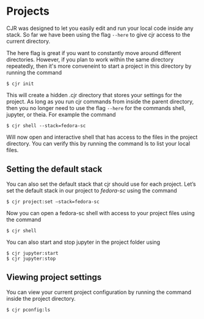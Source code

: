 Projects
=========================================

CJR was designed to let you easily edit and run your local code inside any stack. So far we have been using the flag `--here` to give cjr access to the current directory.

The here flag is great if you want to constantly move around different directories. However, if you plan to work within the same directory repeatedly, then it's more conveneint to start a project in this directory by running the command

```console
$ cjr init
```

This will create a hidden .cjr directory that stores your settings for the project. As long as you run cjr commands from inside the parent directory, then you no longer need to use the flag `--here` for the commands shell, jupyter, or theia. For example the command

```console
$ cjr shell --stack=fedora-sc
```

Will now open and interactive shell that has access to the files in the project directory. You can verify this by running the command ls to list your local files.

## Setting the default stack

You can also set the default stack that cjr should use for each project. Let’s set the default stack in our project to *fedora-sc* using the command

```console
$ cjr project:set —stack=fedora-sc
```


Now you can open a fedora-sc shell with access to your project files using the command
```console
$ cjr shell
```
You can also start and stop jupyter in the project folder using

```console
$ cjr jupyter:start
$ cjr jupyter:stop
```

## Viewing project settings

You can view your current project configuration by running the command inside the project directory.

```console
$ cjr pconfig:ls
```